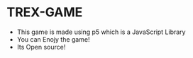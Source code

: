 # TREX-GAME
- This game is made using p5 which is a JavaScript Library
- You can Enojy the game!
- Its Open source!
